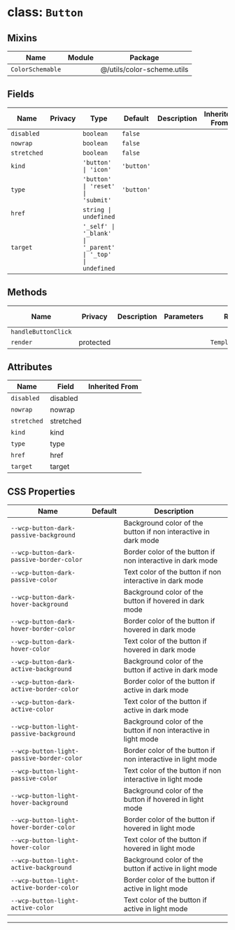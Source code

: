 # class: `Button`

## Mixins

| Name             | Module | Package                    |
| ---------------- | ------ | -------------------------- |
| `ColorSchemable` |        | @/utils/color-scheme.utils |

## Fields

| Name        | Privacy | Type                                                      | Default    | Description | Inherited From |
| ----------- | ------- | --------------------------------------------------------- | ---------- | ----------- | -------------- |
| `disabled`  |         | `boolean`                                                 | `false`    |             |                |
| `nowrap`    |         | `boolean`                                                 | `false`    |             |                |
| `stretched` |         | `boolean`                                                 | `false`    |             |                |
| `kind`      |         | `'button' \| 'icon'`                                      | `'button'` |             |                |
| `type`      |         | `'button' \| 'reset' \| 'submit'`                         | `'button'` |             |                |
| `href`      |         | `string \| undefined`                                     |            |             |                |
| `target`    |         | `'_self' \| '_blank' \| '_parent' \| '_top' \| undefined` |            |             |                |

## Methods

| Name                | Privacy   | Description | Parameters | Return           | Inherited From |
| ------------------- | --------- | ----------- | ---------- | ---------------- | -------------- |
| `handleButtonClick` |           |             |            |                  |                |
| `render`            | protected |             |            | `TemplateResult` |                |

## Attributes

| Name        | Field     | Inherited From |
| ----------- | --------- | -------------- |
| `disabled`  | disabled  |                |
| `nowrap`    | nowrap    |                |
| `stretched` | stretched |                |
| `kind`      | kind      |                |
| `type`      | type      |                |
| `href`      | href      |                |
| `target`    | target    |                |

## CSS Properties

| Name                                      | Default | Description                                                     |
| ----------------------------------------- | ------- | --------------------------------------------------------------- |
| `--wcp-button-dark-passive-background`    |         | Background color of the button if non interactive in dark mode  |
| `--wcp-button-dark-passive-border-color`  |         | Border color of the button if non interactive in dark mode      |
| `--wcp-button-dark-passive-color`         |         | Text color of the button if non interactive in dark mode        |
| `--wcp-button-dark-hover-background`      |         | Background color of the button if hovered in dark mode          |
| `--wcp-button-dark-hover-border-color`    |         | Border color of the button if hovered in dark mode              |
| `--wcp-button-dark-hover-color`           |         | Text color of the button if hovered in dark mode                |
| `--wcp-button-dark-active-background`     |         | Background color of the button if active in dark mode           |
| `--wcp-button-dark-active-border-color`   |         | Border color of the button if active in dark mode               |
| `--wcp-button-dark-active-color`          |         | Text color of the button if active in dark mode                 |
| `--wcp-button-light-passive-background`   |         | Background color of the button if non interactive in light mode |
| `--wcp-button-light-passive-border-color` |         | Border color of the button if non interactive in light mode     |
| `--wcp-button-light-passive-color`        |         | Text color of the button if non interactive in light mode       |
| `--wcp-button-light-hover-background`     |         | Background color of the button if hovered in light mode         |
| `--wcp-button-light-hover-border-color`   |         | Border color of the button if hovered in light mode             |
| `--wcp-button-light-hover-color`          |         | Text color of the button if hovered in light mode               |
| `--wcp-button-light-active-background`    |         | Background color of the button if active in light mode          |
| `--wcp-button-light-active-border-color`  |         | Border color of the button if active in light mode              |
| `--wcp-button-light-active-color`         |         | Text color of the button if active in light mode                |

<hr/>
